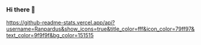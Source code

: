 ### Hi there 👋
https://github-readme-stats.vercel.app/api?username=Ranpardus&show_icons=true&title_color=fff&icon_color=79ff97&text_color=9f9f9f&bg_color=151515
<!--
**Ranpardus/Ranpardus** is a ✨ _special_ ✨ repository because its `README.md` (this file) appears on your GitHub profile.

Here are some ideas to get you started:

- 🔭 I’m currently working on ...
- 🌱 I’m currently learning ...
- 👯 I’m looking to collaborate on ...
- 🤔 I’m looking for help with ...
- 💬 Ask me about ...
- 📫 How to reach me: ...
- 😄 Pronouns: ...
- ⚡ Fun fact: ...
-->
